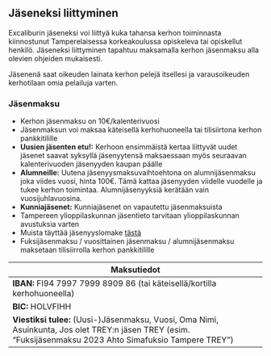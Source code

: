 ## Jäseneksi liittyminen
Excaliburin jäseneksi voi liittyä kuka tahansa kerhon toiminnasta kiinnostunut Tamperelaisessa korkeakoulussa opiskeleva tai opiskellut henkilö. Jäseneksi liittyminen tapahtuu maksamalla kerhon jäsenmaksu alla olevien ohjeiden mukaisesti.

Jäsenenä saat oikeuden lainata kerhon pelejä itsellesi ja varausoikeuden kerhotilaan omia pelailuja varten.

### Jäsenmaksu
- Kerhon jäsenmaksu on 10€/kalenterivuosi
- Jäsenmaksun voi maksaa käteisellä kerhohuoneella tai tilisiirtona kerhon pankkitilille
- **Uusien jäsenten etu!:** Kerhoon ensimmäistä kertaa liittyvät uudet jäsenet saavat syksyllä jäsenyytensä maksaessaan myös seuraavan kalenterivuoden jäsenyyden kaupan päälle
- **Alumneille:** Uutena jäsenyysmaksuvaihtoehtona on alumnijäsenmaksu joka viides vuosi, hinta 100€. Tämä kattaa jäsenyyden viidelle vuodelle ja tukee kerhon toimintaa. Alumnijäsenyyksiä kerätään vain vuosijuhlavuosina.
- **Kunniajäsenet:** Kunniajäsenet on vapautettu jäsenmaksuista
- Tampereen ylioppilaskunnan jäsentieto tarvitaan ylioppilaskunnan avustuksia varten
- Muista täyttää jäsenyyslomake [tästä](https://forms.gle/QTx89R3ZVzh1BBay5)
- Fuksijäsenmaksu / vuosittainen jäsenmaksu / alumnijäsenmaksu maksetaan tilisiirrolla kerhon pankkitilille 

| Maksutiedot|
| ------------------ |
| **IBAN:** FI94 7997 7999 8909 86 (tai käteisellä/kortilla kerhohuoneella) |
| **BIC:** HOLVFIHH |
| **Viestiksi tulee:** (Uusi-)Jäsenmaksu, Vuosi, Oma Nimi, Asuinkunta, Jos olet TREY:n jäsen TREY (esim. “Fuksijäsenmaksu 2023 Ahto Simafuksio Tampere TREY”) |



